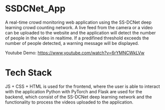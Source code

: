 # SSDCNet_App

A real-time crowd monitoring web application using the SS-DCNet deep learning crowd counting network. 
A live feed from the camera or a video can be uploaded to the website and the application will detect the number of people in the video in realtime. 
If a predifined threshold exceeds the number of people detected, a warning message will be displayed. 

Youtube Demo: https://www.youtube.com/watch?v=6rYMNCWkLVw

# Tech Stack

JS + CSS + HTML is used for the frontend, where the user is able to interact with the application
Python with PyTorch and Flask are used for the backend, which consist of the SS-DCNet deep learning network and the functionality to process the videos uploaded to the application. 
